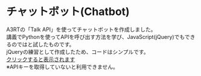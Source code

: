 # チャットボット(Chatbot)
A3RTの「Talk API」を使ってチャットボットを作成しました。<br>
講義でPythonを使ってAPIを呼び出す方法を学び、JavaScript(jQuery)でもできるのではと試したものです。<br>
jQueryの練習として作成したため、コードはシンプルです。<br>
[クリックすると表示されます](https://j22034sk.github.io/Chatbot/) <br>
※APIキーを取得していないと利用できません。

